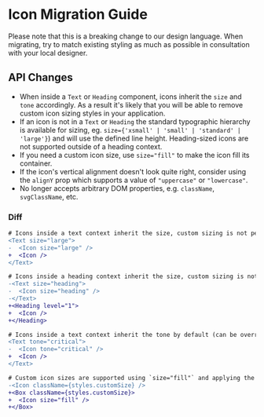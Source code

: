 # Icon Migration Guide

Please note that this is a breaking change to our design language. When migrating, try to match existing styling as much as possible in consultation with your local designer.

## API Changes

- When inside a `Text` or `Heading` component, icons inherit the `size` and `tone` accordingly. As a result it's likely that you will be able to remove custom icon sizing styles in your application.
- If an icon is not in a `Text` or `Heading` the standard typographic hierarchy is available for sizing, eg. `size={'xsmall' | 'small' | 'standard' | 'large'}`) and will use the defined line height. Heading-sized icons are not supported outside of a heading context.
- If you need a custom icon size, use `size="fill"` to make the icon fill its container.
- If the icon's vertical alignment doesn't look quite right, consider using the `alignY` prop which supports a value of `"uppercase"` or `"lowercase"`.
- No longer accepts arbitrary DOM properties, e.g. `className`, `svgClassName`, etc.

### Diff

```diff
# Icons inside a text context inherit the size, custom sizing is not permitted.
<Text size="large">
-  <Icon size="large" />
+  <Icon />
</Text>

# Icons inside a heading context inherit the size, custom sizing is not permitted.
-<Text size="heading">
-  <Icon size="heading" />
-</Text>
+<Heading level="1">
+  <Icon />
+</Heading>

# Icons inside a text context inherit the tone by default (can be overridden if needed).
<Text tone="critical">
-  <Icon tone="critical" />
+  <Icon />
</Text>

# Custom icon sizes are supported using `size="fill"` and applying the class to a wrapping element.
-<Icon className={styles.customSize} />
+<Box className={styles.customSize}>
+  <Icon size="fill" />
+</Box>
```
